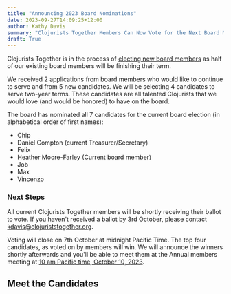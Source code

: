 ```yaml
---
title: "Announcing 2023 Board Nominations"
date: 2023-09-27T14:09:25+12:00
author: Kathy Davis
summary: "Clojurists Together Members Can Now Vote for the Next Board Members."
draft: True
---
```


Clojurists Together is in the process of [electing new board members](https://www.clojuriststogether.org/news/2023-board-nominations-and-our-annual-meeting/) as half of our existing board members will be finishing their term.

We received 2 applications from board members who would like to continue to serve and from 5 new candidates. We will be selecting 4 candidates to serve two-year terms. These candidates are all talented Clojurists that we would love (and would be honored) to have on the board.


The board has nominated all 7 candidates for the current board election (in alphabetical order of first names):

* Chip
* Daniel Compton (current Treasurer/Secretary)
* Felix
* Heather Moore-Farley (Current board member)
* Job
* Max
* Vincenzo


### Next Steps

All current Clojurists Together members will be shortly receiving their ballot to vote. If you haven't received a ballot by 3rd October, please contact kdavis@clojuriststogether.org.

Voting will close on 7th October at midnight Pacific Time. The top four candidates, as voted on by members will win. We will announce the winners shortly afterwards and you'll be able to meet them at the Annual members meeting at [10 am Pacific time, October 10, 2023](https://www.timeanddate.com/worldclock/fixedtime.html?msg=Clojurists+Together+Members+Meeting&iso=20231010T10&p1=224&ah=1).


## Meet the Candidates  




